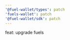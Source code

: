 ```yaml
---
'@fuel-wallet/types': patch
'fuels-wallet': patch
'@fuel-wallet/sdk': patch
---
```


feat: upgrade fuels
